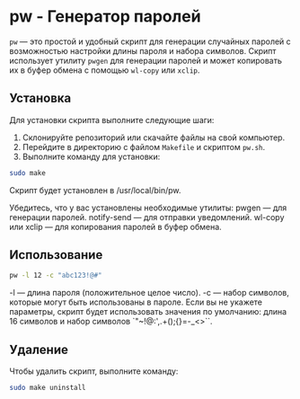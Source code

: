 # pw - Генератор паролей

`pw` — это простой и удобный скрипт для генерации случайных паролей с возможностью настройки длины пароля и набора символов. Скрипт использует утилиту `pwgen` для генерации паролей и может копировать их в буфер обмена с помощью `wl-copy` или `xclip`.

## Установка

Для установки скрипта выполните следующие шаги:

1. Склонируйте репозиторий или скачайте файлы на свой компьютер.
2. Перейдите в директорию с файлом `Makefile` и скриптом `pw.sh`.
3. Выполните команду для установки:

```bash
sudo make
```

Скрипт будет установлен в /usr/local/bin/pw.

Убедитесь, что у вас установлены необходимые утилиты:
pwgen — для генерации паролей.
notify-send — для отправки уведомлений.
wl-copy или xclip — для копирования паролей в буфер обмена.

## Использование

```bash
pw -l 12 -c "abc123!@#"
```

-l — длина пароля (положительное целое число).
-c — набор символов, которые могут быть использованы в пароле.
Если вы не укажете параметры, скрипт будет использовать значения по умолчанию: длина 16 символов и набор символов `"~!@:',.+();{}=-_<>``.

## Удаление
Чтобы удалить скрипт, выполните команду:

```bash
sudo make uninstall
```
